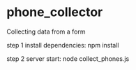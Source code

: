 # phone_collector
Collecting data from a form

step 1 
install dependencies: npm install

step 2 
server start: node collect_phones.js
